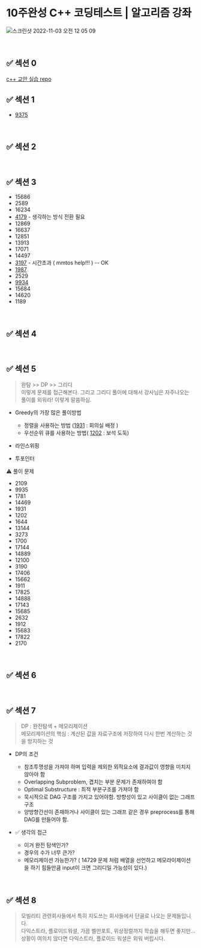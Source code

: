 # 10주완성 C++ 코딩테스트 | 알고리즘 강좌

![스크린샷 2022-11-03 오전 12 05 09](https://user-images.githubusercontent.com/91730236/199525637-3744d820-53dc-465b-b067-6004d6b2fc5a.png)

<br/>



## :white_check_mark: 섹션 0
[c++ 교안 실습 repo](https://github.com/mmtos/cpp_get_started)
<br/>

## :white_check_mark: 섹션 1
- [9375](https://github.com/t0e8r1r4y/Algorithm/blob/main/1week/9375.md)

<br/>

## :white_check_mark: 섹션 2

<br/>

## :white_check_mark: 섹션 3
- 15686
- 2589
- 16234
- [4179](https://github.com/t0e8r1r4y/Algorithm/blob/main/3week/4179.md) - 생각하는 방식 전환 필요
- 12869
- 16637
- 12851
- 13913
- 17071
- 14497
- [3197](https://github.com/t0e8r1r4y/Algorithm/blob/main/3week/3197.md) - 시간초과 ( mmtos help!!! ) -- OK
- [1987](https://github.com/t0e8r1r4y/Algorithm/blob/main/3week/1987.md)
- 2529
- [9934](https://github.com/t0e8r1r4y/Algorithm/blob/main/3week/9934.md)
- 15684
- 14620
- 1189

<br/>

## :white_check_mark: 섹션 4

<br/>

## :white_check_mark: 섹션 5
> 완탐 >> DP >> 그리디  
> 이렇게 문제를 접근해본다. 그리고 그리디 풀이에 대해서 강사님은 자주나오는 풀이를 외워라! 이렇게 말씀하심.

- Greedy의 가장 많은 풀이방법
  - 정렬을 사용하는 방법 ([1931]() : 회의실 배정 )
  - 우선순위 큐를 사용하는 방법( [1202]() : 보석 도둑)
  
- 라인스위핑
- 투포인터
  
:warning: 풀이 문제
- 2109
- 9935
- 1781
- 14469
- 1931
- 1202
- 1644
- 13144
- 3273
- 1700
- 17144
- 14889
- 12100
- 3190
- 17406
- 15662
- 1911
- 17825
- 14888
- 17143
- 15685
- 2632
- 1912
- 15683
- 17822
- 2170

<br/>

## :white_check_mark: 섹션 6

<br/>

## :white_check_mark: 섹션 7
> DP : 완전탐색 + 메모리제이션  
> 메모리제이션의 핵심 : 계산된 값을 자료구조에 저장하여 다시 한번 계산하는 것을 방지하는 것  

- DP의 조건
  - 참조투명성을 가져야 하며 입력을 제외한 외적요소에 결과값이 영향을 미치지 않아야 함
  - Overlapping Subproblem, 겹치는 부분 문제가 존재하여야 함
  - Optimal Substructure : 최적 부분구조를 가져야 함
  - 묵시적으로 DAG 구조를 가지고 있어야함. 방향성이 있고 사이클이 없는 그래프 구조
  - 양방향간선이 존재하거나 사이클이 있는 그래프 같은 경우 preprocess를 통해 DAG를 만들어야 함.
  
- :white_check_mark: 생각의 접근
  - 이거 완전 탐색인가?
  - 경우의 수가 너무 큰가?
  - 메모리제이션 가능한가? ( 14729 문제 처럼 배열을 선언하고 메모라이제이션을 하기 힘들만큼 input이 크면 그리디일 가능성이 있다.)
  

<br/>

## :white_check_mark: 섹션 8
> 모빌리티 관련회사들에서 특히 지도쓰는 회사들에서 단골로 나오는 문제들입니다.  
> 다익스트라, 플로이드워셜, 가끔 벨만포트, 위상정렬까지 학습을 해두면 좋지만... 상황이 여의치 않다면 다익스트라, 플로이드 워셜은 외워 버립시다.




<br/>
